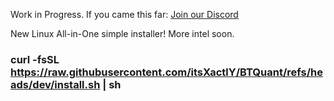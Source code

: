 Work in Progress. If you came this far: [Join our Discord](https://discord.gg/Y7uBxmRg3Z)




New Linux All-in-One simple installer! More intel soon.

### curl -fsSL https://raw.githubusercontent.com/itsXactlY/BTQuant/refs/heads/dev/install.sh | sh
